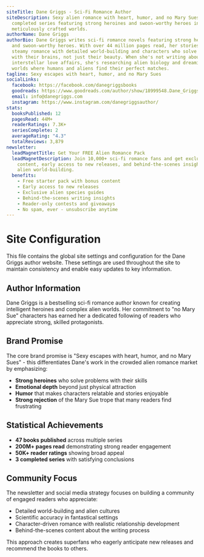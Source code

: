 ```yaml
---
siteTitle: Dane Griggs - Sci-Fi Romance Author
siteDescription: Sexy alien romance with heart, humor, and no Mary Sues. Explore
  completed series featuring strong heroines and swoon-worthy heroes in
  meticulously crafted worlds.
authorName: Dane Griggs
authorBio: Dane Griggs writes sci-fi romance novels featuring strong heroines
  and swoon-worthy heroes. With over 44 million pages read, her stories combine
  steamy romance with detailed world-building and characters who solve problems
  with their brains, not just their beauty. When she's not writing about
  interstellar love affairs, she's researching alien biology and dreaming up new
  worlds where humans and aliens find their perfect matches.
tagline: Sexy escapes with heart, humor, and no Mary Sues
socialLinks:
  facebook: https://facebook.com/danegriggsbooks
  goodreads: https://www.goodreads.com/author/show/18999548.Dane_Griggs
  email: info@danegriggs.com
  instagram: https://www.instagram.com/danegriggsauthor/
stats:
  booksPublished: 12
  pagesRead: 44M+
  readerRatings: 7.3K+
  seriesComplete: 2
  averageRating: "4.3"
  totalReviews: 3,879
newsletter:
  leadMagnetTitle: Get Your FREE Alien Romance Pack
  leadMagnetDescription: Join 10,000+ sci-fi romance fans and get exclusive
    content, early access to new releases, and behind-the-scenes insights into
    alien world-building.
  benefits:
    - Free starter pack with bonus content
    - Early access to new releases
    - Exclusive alien species guides
    - Behind-the-scenes writing insights
    - Reader-only contests and giveaways
    - No spam, ever - unsubscribe anytime
---
```


# Site Configuration

This file contains the global site settings and configuration for the Dane Griggs author website. These settings are used throughout the site to maintain consistency and enable easy updates to key information.

## Author Information

Dane Griggs is a bestselling sci-fi romance author known for creating intelligent heroines and complex alien worlds. Her commitment to "no Mary Sue" characters has earned her a dedicated following of readers who appreciate strong, skilled protagonists.

## Brand Promise

The core brand promise is "Sexy escapes with heart, humor, and no Mary Sues" - this differentiates Dane's work in the crowded alien romance market by emphasizing:

- **Strong heroines** who solve problems with their skills
- **Emotional depth** beyond just physical attraction  
- **Humor** that makes characters relatable and stories enjoyable
- **Strong rejection** of the Mary Sue trope that many readers find frustrating

## Statistical Achievements

- **47 books published** across multiple series
- **200M+ pages read** demonstrating strong reader engagement
- **50K+ reader ratings** showing broad appeal
- **3 completed series** with satisfying conclusions

## Community Focus

The newsletter and social media strategy focuses on building a community of engaged readers who appreciate:
- Detailed world-building and alien cultures
- Scientific accuracy in fantastical settings
- Character-driven romance with realistic relationship development
- Behind-the-scenes content about the writing process

This approach creates superfans who eagerly anticipate new releases and recommend the books to others.
